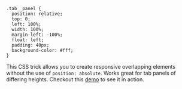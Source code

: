 ```css/1-6
.tab__panel {
  position: relative;
  top: 0;
  left: 100%;
  width: 100%;
  margin-left: -100%;
  float: left;
  padding: 40px;
  background-color: #fff;
}
```

This CSS trick allows you to create responsive overlapping elements without the use of `position: absolute`. Works great for tab panels of differing heights. Checkout this [demo](https://alexcarpenter.github.io/butane-tabs/) to see it in action.